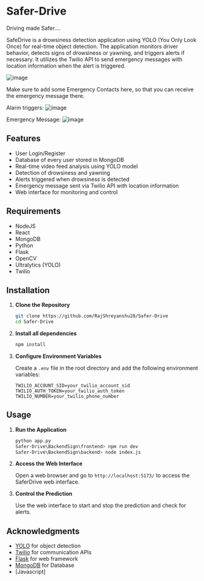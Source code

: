 # Safer-Drive
 Driving made Safer....

SafeDrive is a drowsiness detection application using YOLO (You Only Look Once) for real-time object detection. The application monitors driver behavior, detects signs of drowsiness or yawning, and triggers alerts if necessary. It utilizes the Twilio API to send emergency messages with location information when the alert is triggered.

![image](https://github.com/user-attachments/assets/52024db3-7cd7-43cc-809b-a97e0f6aea64)


Make sure to add some Emergency Contacts here, so that you can receive the emergency message there.

Alarm triggers:
![image](https://github.com/user-attachments/assets/c6fc750f-d7d2-4672-ae0f-4a95b95593a7)

Emergency Message:
![image](https://github.com/user-attachments/assets/7df35d45-7cfe-4e38-9815-cfc4d3776d59)


## Features
- User Login/Register
- Database of every user stored in MongoDB
- Real-time video feed analysis using YOLO model
- Detection of drowsiness and yawning
- Alerts triggered when drowsiness is detected
- Emergency message sent via Twilio API with location information
- Web interface for monitoring and control

## Requirements
- NodeJS
- React
- MongoDB
- Python 
- Flask
- OpenCV
- Ultralytics (YOLO)
- Twilio
  
## Installation

1. **Clone the Repository**

    ```bash
    git clone https://github.com/RajShreyanshu28/Safer-Drive
    cd Safer-Drive
    ```

2. **Install all dependencies**

     ```bash
    npm install
    ```

3. **Configure Environment Variables**

    Create a `.env` file in the root directory and add the following environment variables:

    ```plaintext
    TWILIO_ACCOUNT_SID=your_twilio_account_sid
    TWILIO_AUTH_TOKEN=your_twilio_auth_token
    TWILIO_NUMBER=your_twilio_phone_number
    ```

## Usage

1. **Run the Application**

    ```bash
    python app.py
    Safer-Drive\BackendSign\frontend> npm run dev
    Safer-Drive\BackendSign\backend> node index.js
    ```

2. **Access the Web Interface**

    Open a web browser and go to `http://localhost:5173/` to access the SaferDrive web interface.

3. **Control the Prediction**

    Use the web interface to start and stop the prediction and check for alerts.

## Acknowledgments

- [YOLO](https://github.com/ultralytics/yolov8) for object detection
- [Twilio](https://www.twilio.com/) for communication APIs
- [Flask](https://flask.palletsprojects.com/) for web framework
- [MongoDB](https://www.mongodb.com/) for Database
- [Javascript] 


